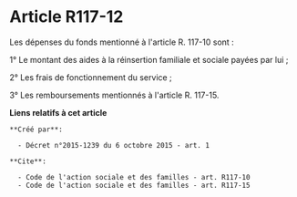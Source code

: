# Article R117-12

Les dépenses du fonds mentionné à l'article R. 117-10 sont : 

1° Le montant des aides à la réinsertion familiale et sociale payées par lui ; 

2° Les frais de fonctionnement du service ; 

3° Les remboursements mentionnés à l'article R. 117-15.

**Liens relatifs à cet article**

	**Créé par**:

	  - Décret n°2015-1239 du 6 octobre 2015 - art. 1

	**Cite**:

	  - Code de l'action sociale et des familles - art. R117-10
	  - Code de l'action sociale et des familles - art. R117-15
